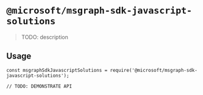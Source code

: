 # `@microsoft/msgraph-sdk-javascript-solutions`

> TODO: description

## Usage

```
const msgraphSdkJavascriptSolutions = require('@microsoft/msgraph-sdk-javascript-solutions');

// TODO: DEMONSTRATE API
```
